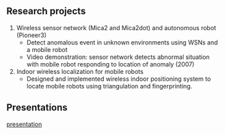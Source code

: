 


## Research projects

1. Wireless sensor network (Mica2 and Mica2dot) and autonomous robot (Pioneer3)
    * Detect anomalous event in unknown environments using WSNs and a mobile robot
    * Video demonstration: sensor network detects abnormal situation with mobile robot responding to location of anomaly (2007)
2. Indoor wireless localization for mobile robots
    * Designed and implemented wireless indoor positioning system to locate mobile robots using triangulation and fingerprinting.

## Presentations

[presentation](../README.html)


